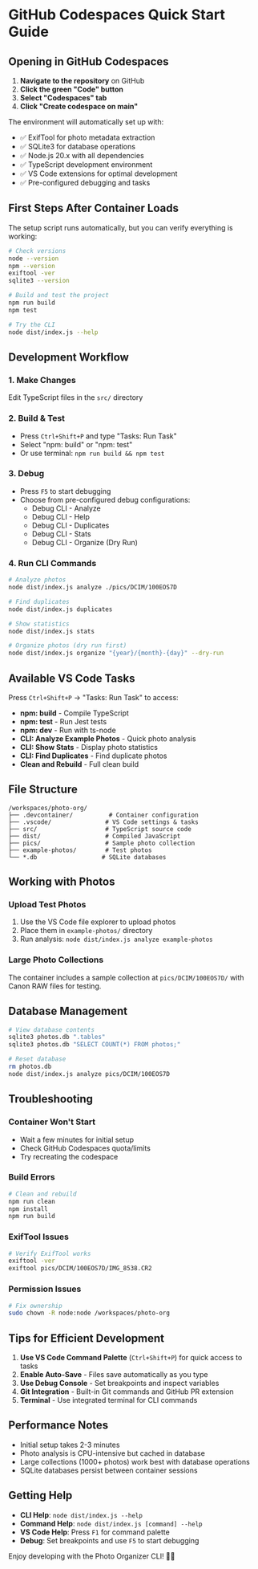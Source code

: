 # GitHub Codespaces Quick Start Guide

## Opening in GitHub Codespaces

1. **Navigate to the repository** on GitHub
2. **Click the green "Code" button**
3. **Select "Codespaces" tab**
4. **Click "Create codespace on main"**

The environment will automatically set up with:
- ✅ ExifTool for photo metadata extraction
- ✅ SQLite3 for database operations
- ✅ Node.js 20.x with all dependencies
- ✅ TypeScript development environment
- ✅ VS Code extensions for optimal development
- ✅ Pre-configured debugging and tasks

## First Steps After Container Loads

The setup script runs automatically, but you can verify everything is working:

```bash
# Check versions
node --version
npm --version
exiftool -ver
sqlite3 --version

# Build and test the project
npm run build
npm test

# Try the CLI
node dist/index.js --help
```

## Development Workflow

### 1. **Make Changes**
Edit TypeScript files in the `src/` directory

### 2. **Build & Test**
- Press `Ctrl+Shift+P` and type "Tasks: Run Task"
- Select "npm: build" or "npm: test"
- Or use terminal: `npm run build && npm test`

### 3. **Debug**
- Press `F5` to start debugging
- Choose from pre-configured debug configurations:
  - Debug CLI - Analyze
  - Debug CLI - Help
  - Debug CLI - Duplicates
  - Debug CLI - Stats
  - Debug CLI - Organize (Dry Run)

### 4. **Run CLI Commands**
```bash
# Analyze photos
node dist/index.js analyze ./pics/DCIM/100EOS7D

# Find duplicates
node dist/index.js duplicates

# Show statistics
node dist/index.js stats

# Organize photos (dry run first)
node dist/index.js organize "{year}/{month}-{day}" --dry-run
```

## Available VS Code Tasks

Press `Ctrl+Shift+P` → "Tasks: Run Task" to access:

- **npm: build** - Compile TypeScript
- **npm: test** - Run Jest tests
- **npm: dev** - Run with ts-node
- **CLI: Analyze Example Photos** - Quick photo analysis
- **CLI: Show Stats** - Display photo statistics
- **CLI: Find Duplicates** - Find duplicate photos
- **Clean and Rebuild** - Full clean build

## File Structure

```
/workspaces/photo-org/
├── .devcontainer/          # Container configuration
├── .vscode/               # VS Code settings & tasks
├── src/                   # TypeScript source code
├── dist/                  # Compiled JavaScript
├── pics/                  # Sample photo collection
├── example-photos/        # Test photos
└── *.db                  # SQLite databases
```

## Working with Photos

### Upload Test Photos
1. Use the VS Code file explorer to upload photos
2. Place them in `example-photos/` directory
3. Run analysis: `node dist/index.js analyze example-photos`

### Large Photo Collections
The container includes a sample collection at `pics/DCIM/100EOS7D/` with Canon RAW files for testing.

## Database Management

```bash
# View database contents
sqlite3 photos.db ".tables"
sqlite3 photos.db "SELECT COUNT(*) FROM photos;"

# Reset database
rm photos.db
node dist/index.js analyze pics/DCIM/100EOS7D
```

## Troubleshooting

### Container Won't Start
- Wait a few minutes for initial setup
- Check GitHub Codespaces quota/limits
- Try recreating the codespace

### Build Errors
```bash
# Clean and rebuild
npm run clean
npm install
npm run build
```

### ExifTool Issues
```bash
# Verify ExifTool works
exiftool -ver
exiftool pics/DCIM/100EOS7D/IMG_8538.CR2
```

### Permission Issues
```bash
# Fix ownership
sudo chown -R node:node /workspaces/photo-org
```

## Tips for Efficient Development

1. **Use VS Code Command Palette** (`Ctrl+Shift+P`) for quick access to tasks
2. **Enable Auto-Save** - Files save automatically as you type
3. **Use Debug Console** - Set breakpoints and inspect variables
4. **Git Integration** - Built-in Git commands and GitHub PR extension
5. **Terminal** - Use integrated terminal for CLI commands

## Performance Notes

- Initial setup takes 2-3 minutes
- Photo analysis is CPU-intensive but cached in database
- Large collections (1000+ photos) work best with database operations
- SQLite databases persist between container sessions

## Getting Help

- **CLI Help**: `node dist/index.js --help`
- **Command Help**: `node dist/index.js [command] --help`
- **VS Code Help**: Press `F1` for command palette
- **Debug**: Set breakpoints and use `F5` to start debugging

Enjoy developing with the Photo Organizer CLI! 📸✨
